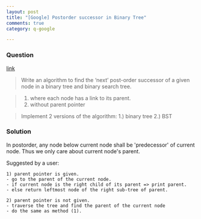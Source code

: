 ```yaml
---
layout: post
title: "[Google] Postorder successor in Binary Tree"
comments: true
category: q-google

---
```


### Question 

[link](http://www.careercup.com/question?id=5173972006076416)

> Write an algorithm to find the ‘next’ post-order successor of a given node in a binary tree and binary search tree.

> 1. where each node has a link to its parent. 
> 1. without parent pointer 

> Implement 2 versions of the algorithm: 1.) binary tree 2.) BST

### Solution

In postorder, any node below current node shall be 'predecessor' of current node. Thus we only care about current node's parent. 

Suggested by a user: 

    1) parent pointer is given. 
    - go to the parent of the current node. 
    - if current node is the right child of its parent => print parent. 
    - else return leftmost node of the right sub-tree of parent. 

    2) parent pointer is not given. 
    - traverse the tree and find the parent of the current node 
    - do the same as method (1). 
